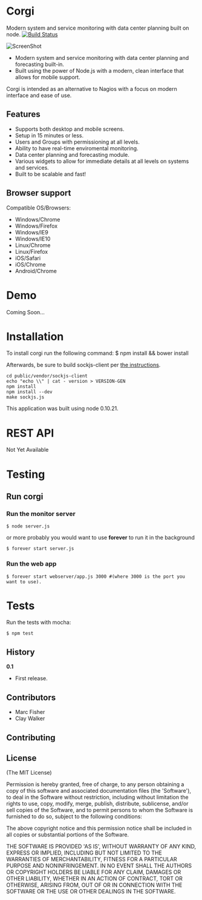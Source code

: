 # Corgi

Modern system and service monitoring with data center planning built on node.
[![Build Status](https://api.travis-ci.org/shepherds/corgi.png)](http://travis-ci.org/shepherds/corgi)


![ScreenShot](https://raw.github.com/shepherds/corgi/master/docs/assets/Corgi.png)

- Modern system and service monitoring with data center planning and forecasting built-in.
- Built using the power of Node.js with a modern, clean interface that allows for mobile support.

Corgi is intended as an alternative to Nagios with a focus on modern interface and ease of use.

## Features
- Supports both desktop and mobile screens.
- Setup in 15 minutes or less.
- Users and Groups with permissioning at all levels.
- Ability to have real-time enviromental monitoring.
- Data center planning and forecasting module.
- Various widgets to allow for immediate details at all levels on systems and services.
- Built to be scalable and fast!

## Browser support

Compatible OS/Browsers:
* Windows/Chrome
* Windows/Firefox
* Windows/IE9
* Windows/IE10
* Linux/Chrome
* Linux/Firefox
* iOS/Safari
* iOS/Chrome
* Android/Chrome

# Demo

Coming Soon...

# Installation

To install corgi run the following command:
    $ npm install && bower install

Afterwards, be sure to build sockjs-client per [the instructions](https://github.com/sockjs/sockjs-client#development-and-testing).

```shell
cd public/vendor/sockjs-client
echo "echo \\" | cat - version > VERSION-GEN
npm install
npm install --dev
make sockjs.js
```

This application was built using node 0.10.21.

# REST API

Not Yet Available

# Testing

## Run corgi

### Run the monitor server

    $ node server.js

or more probably you would want to use **forever** to run it in the background

    $ forever start server.js

### Run the web app

    $ forever start webserver/app.js 3000 #(where 3000 is the port you want to use).

# Tests

Run the tests with mocha:

    $ npm test

## History

**0.1**

- First release.

## Contributors

- Marc Fisher
- Clay Walker

## Contributing


## License 

(The MIT License)

Permission is hereby granted, free of charge, to any person obtaining
a copy of this software and associated documentation files (the
'Software'), to deal in the Software without restriction, including
without limitation the rights to use, copy, modify, merge, publish,
distribute, sublicense, and/or sell copies of the Software, and to
permit persons to whom the Software is furnished to do so, subject to
the following conditions:

The above copyright notice and this permission notice shall be
included in all copies or substantial portions of the Software.

THE SOFTWARE IS PROVIDED 'AS IS', WITHOUT WARRANTY OF ANY KIND,
EXPRESS OR IMPLIED, INCLUDING BUT NOT LIMITED TO THE WARRANTIES OF
MERCHANTABILITY, FITNESS FOR A PARTICULAR PURPOSE AND NONINFRINGEMENT.
IN NO EVENT SHALL THE AUTHORS OR COPYRIGHT HOLDERS BE LIABLE FOR ANY
CLAIM, DAMAGES OR OTHER LIABILITY, WHETHER IN AN ACTION OF CONTRACT,
TORT OR OTHERWISE, ARISING FROM, OUT OF OR IN CONNECTION WITH THE
SOFTWARE OR THE USE OR OTHER DEALINGS IN THE SOFTWARE.
